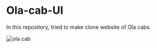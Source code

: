 # Ola-cab-UI
In this repository, tried to make clone website of Ola cabs.

![ola cab](https://user-images.githubusercontent.com/92078186/154060486-db67f26a-6ac6-4e5b-93c2-2bcf4c888464.png)
